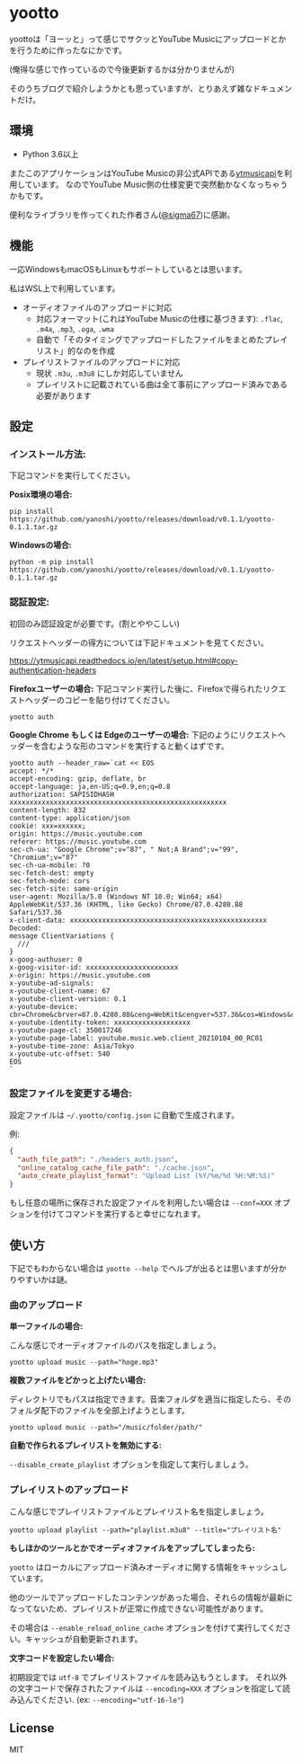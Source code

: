 # yootto

yoottoは「ヨーッと」って感じでサクッとYouTube Musicにアップロードとかを行うために作ったなにかです。

(俺得な感じで作っているので今後更新するかは分かりませんが)

そのうちブログで紹介しようかとも思っていますが、とりあえず雑なドキュメントだけ。


## 環境

- Python 3.6以上

またこのアプリケーションはYouTube Musicの非公式APIである[ytmusicapi](https://github.com/sigma67/ytmusicapi)を利用しています。
なのでYouTube Music側の仕様変更で突然動かなくなっちゃうかもです。

便利なライブラリを作ってくれた作者さん([@sigma67](https://github.com/sigma67))に感謝。


## 機能

一応WindowsもmacOSもLinuxもサポートしているとは思います。

私はWSL上で利用しています。

- オーディオファイルのアップロードに対応
  - 対応フォーマット(これはYouTube Musicの仕様に基づきます): `.flac`, `.m4a`, `.mp3`, `.oga`, `.wma`
  - 自動で「そのタイミングでアップロードしたファイルをまとめたプレイリスト」的なのを作成
- プレイリストファイルのアップロードに対応
  - 現状 `.m3u`, `.m3u8` にしか対応していません
  - プレイリストに記載されている曲は全て事前にアップロード済みである必要があります

## 設定

### インストール方法:

下記コマンドを実行してください。

**Posix環境の場合:**

```
pip install https://github.com/yanoshi/yootto/releases/download/v0.1.1/yootto-0.1.1.tar.gz
```

**Windowsの場合:**

```
python -m pip install https://github.com/yanoshi/yootto/releases/download/v0.1.1/yootto-0.1.1.tar.gz
```

### 認証設定:

初回のみ認証設定が必要です。(割とややこしい)

リクエストヘッダーの得方については下記ドキュメントを見てください。

https://ytmusicapi.readthedocs.io/en/latest/setup.html#copy-authentication-headers


**Firefoxユーザーの場合:** 下記コマンド実行した後に、Firefoxで得られたリクエストヘッダーのコピーを貼り付けてください。

```
yootto auth
```

**Google Chrome もしくは Edgeのユーザーの場合:** 下記のようにリクエストヘッダーを含むような形のコマンドを実行すると動くはずです。

```
yootto auth --header_raw=`cat << EOS
accept: */*
accept-encoding: gzip, deflate, br
accept-language: ja,en-US;q=0.9,en;q=0.8
authorization: SAPISIDHASH xxxxxxxxxxxxxxxxxxxxxxxxxxxxxxxxxxxxxxxxxxxxxxxxxxxxxx
content-length: 832
content-type: application/json
cookie: xxx=xxxxxx;
origin: https://music.youtube.com
referer: https://music.youtube.com
sec-ch-ua: "Google Chrome";v="87", " Not;A Brand";v="99", "Chromium";v="87"
sec-ch-ua-mobile: ?0
sec-fetch-dest: empty
sec-fetch-mode: cors
sec-fetch-site: same-origin
user-agent: Mozilla/5.0 (Windows NT 10.0; Win64; x64) AppleWebKit/537.36 (KHTML, like Gecko) Chrome/87.0.4280.88 Safari/537.36
x-client-data: xxxxxxxxxxxxxxxxxxxxxxxxxxxxxxxxxxxxxxxxxxxxxxxxx
Decoded:
message ClientVariations {
  ///
}
x-goog-authuser: 0
x-goog-visitor-id: xxxxxxxxxxxxxxxxxxxxxxx
x-origin: https://music.youtube.com
x-youtube-ad-signals: 
x-youtube-client-name: 67
x-youtube-client-version: 0.1
x-youtube-device: cbr=Chrome&cbrver=87.0.4280.88&ceng=WebKit&cengver=537.36&cos=Windows&cosver=10.0&cplatform=DESKTOP
x-youtube-identity-token: xxxxxxxxxxxxxxxxxxx
x-youtube-page-cl: 350017246
x-youtube-page-label: youtube.music.web.client_20210104_00_RC01
x-youtube-time-zone: Asia/Tokyo
x-youtube-utc-offset: 540
EOS
`
```

### 設定ファイルを変更する場合:

設定ファイルは `~/.yootto/config.json` に自動で生成されます。

例: 

```json
{
  "auth_file_path": "./headers_auth.json",
  "online_catalog_cache_file_path": "./cache.json",
  "auto_create_playlist_format": "Upload List (%Y/%m/%d %H:%M:%S)"
}
```

もし任意の場所に保存された設定ファイルを利用したい場合は `--conf=XXX` オプションを付けてコマンドを実行すると幸せになれます。


## 使い方

下記でもわからない場合は `yootto --help` でヘルプが出るとは思いますが分かりやすいかは謎。

### 曲のアップロード

**単一ファイルの場合:**

こんな感じでオーディオファイルのパスを指定しましょう。

```
yootto upload music --path="hoge.mp3"
```

**複数ファイルをどかっと上げたい場合:**

ディレクトリでもパスは指定できます。音楽フォルダを適当に指定したら、そのフォルダ配下のファイルを全部上げようとします。

```
yootto upload music --path="/music/folder/path/"
```

**自動で作られるプレイリストを無効にする:**

`--disable_create_playlist` オプションを指定して実行しましょう。


### プレイリストのアップロード

こんな感じでプレイリストファイルとプレイリスト名を指定しましょう。

```
yootto upload playlist --path="playlist.m3u8" --title="プレイリスト名"
```

**もしほかのツールとかでオーディオファイルをアップしてしまったら:**

`yootto` はローカルにアップロード済みオーディオに関する情報をキャッシュしています。

他のツールでアップロードしたコンテンツがあった場合、それらの情報が最新になってないため、プレイリストが正常に作成できない可能性があります。

その場合は `--enable_reload_online_cache` オプションを付けて実行してください。キャッシュが自動更新されます。

**文字コードを設定したい場合:**

初期設定では `utf-8` でプレイリストファイルを読み込もうとします。
それ以外の文字コードで保存されたファイルは `--encoding=XXX` オプションを指定して読み込んでください. (ex: `--encoding="utf-16-le"`)


## License

MIT
